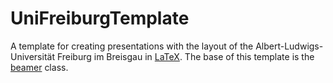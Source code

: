 # UniFreiburgTemplate
A template for creating presentations with the layout of the Albert-Ludwigs-Universität Freiburg im Breisgau in [LaTeX](https://www.latex-project.org/). The base of this template is the [beamer](https://ctan.org/pkg/beamer) class.
